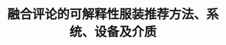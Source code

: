 ---
layout: page
title: 融合评论的可解释性服装推荐方法、系统、设备及介质
description: CN109754317B
img:
importance: 5
category: 
---